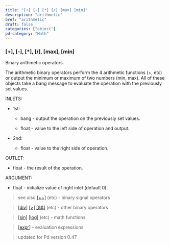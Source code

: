 ```yaml
---
title: "[+] [-] [*] [/] [max] [min]"
description: "arithmetic"
bref: "arithmetic"
draft: false
categories: ["object"]
pd-category: "Math"
---
```


### [+], [-], [*], [/], [max], [min]

Binary arithmetic operators.

The arithmetic binary operators perform the 4 arithmetic functions (+,  etc) or output the minimum or maximum of two numbers (min,  max). All of these objects take a bang message to evaluate the operation with the previously set values.

INLETS:

- 1st:

  - bang - output the operation on the previously set values.

  - float - value to the left side of operation and output.

- 2nd:

  - float - value to the right side of operation.

OUTLET:

- float - the result of the operation.

ARGUMENT:

- float - initialize value of right inlet (default 0).


> see also [[+~]](../#) (etc) - binary signal operators

> [[div]](../#) [[>]](../#) [[&&]](../#) (etc) - other binary operators

> [[sin]](../sin) [[log]](../#) (etc) - math functions

> [[expr]](../expr-family) - evaluation expressions
 
 
> updated for Pd version 0.47
